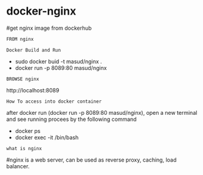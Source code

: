 # docker-nginx
#get nginx image from dockerhub

```bash
FROM nginx
```

```
Docker Build and Run
```
- sudo docker buid -t masud/nginx .
- docker run -p 8089:80 masud/nginx

```
BROWSE nginx
```
http://localhost:8089

```
How To access into docker container
```

 after docker run (docker run -p 8089:80 masud/nginx), open a new terminal and see running procees by the following command
 
- docker ps
- docker exec -it <container name> /bin/bash

```
what is nginx
```

#nginx is a web server, can be used as reverse proxy, caching, load balancer.

